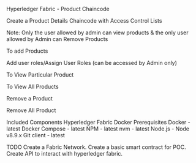 Hyperledger Fabric - Product Chaincode

Create a Product Details Chaincode with Access Control Lists 

Note: Only the user allowed by admin can view products & the only user allowed by Admin can Remove Products

To add Products

Add user roles/Assign User Roles (can be accessed by Admin only)

To View Particular Product

To View All Products

Remove a Product

Remove All Product

Included Components
Hyperledger Fabric
Docker
Prerequisites
Docker - latest
Docker Compose - latest
NPM - latest
nvm - latest
Node.js - Node v8.9.x
Git client - latest


TODO
Create a Fabric Network.
Create a basic smart contract for POC.
Create API to interact with hyperledger fabric.

